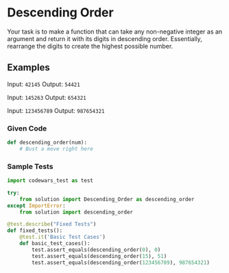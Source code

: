 # Descending Order

Your task is to make a function that can take any non-negative integer as an argument and return it with its digits in descending order. Essentially, rearrange the digits to create the highest possible number.

## Examples

Input: `42145` Output: `54421`

Input: `145263` Output: `654321`

Input: `123456789` Output: `987654321`

### Given Code

```python
def descending_order(num):
    # Bust a move right here
```

### Sample Tests

```python
import codewars_test as test

try:
    from solution import Descending_Order as descending_order
except ImportError:
    from solution import descending_order

@test.describe("Fixed Tests")
def fixed_tests():
    @test.it('Basic Test Cases')
    def basic_test_cases():
        test.assert_equals(descending_order(0), 0)
        test.assert_equals(descending_order(15), 51)
        test.assert_equals(descending_order(123456789), 987654321)
```
